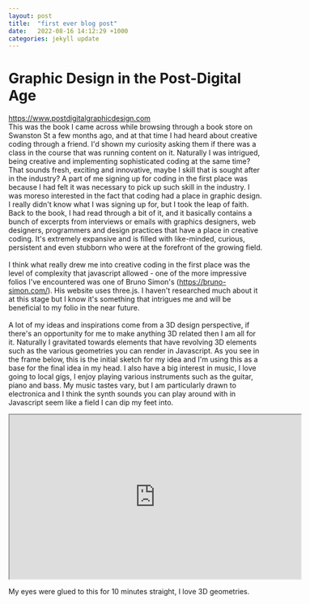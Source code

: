 ```yaml
---
layout: post
title:  "first ever blog post"
date:   2022-08-16 14:12:29 +1000
categories: jekyll update
---
```


<h1> Graphic Design in the Post-Digital Age </h1>
<p> <a href="url">https://www.postdigitalgraphicdesign.com </a> 
<br>
This was the book I came across while browsing through a book store on Swanston St a few months ago, and at that time I had heard about creative coding through a friend. I'd shown my curiosity asking them if there was a class in the course that was running content on it. Naturally I was intrigued, being creative and implementing sophisticated coding at the same time? That sounds fresh, exciting and innovative, maybe I skill that is sought after in the industry? A part of me signing up for coding in the first place was because I had felt it was necessary to pick up such skill in the industry. I was moreso interested in the fact that coding had a place in graphic design. I really didn't know what I was signing up for, but I took the leap of faith. Back to the book, I had read through a bit of it, and it basically contains a bunch of excerpts from interviews or emails with graphics designers, web designers, programmers and design practices that have a place in creative coding. It's extremely expansive and is filled with like-minded, curious, persistent and even stubborn who were at the forefront of the growing field.
<br>
<br>
I think what really drew me into creative coding in the first place was the level of complexity that javascript allowed - one of the more impressive folios I've encountered was one of Bruno Simon's (<a href="url">https://bruno-simon.com/</a>). His website uses three.js. I haven't researched much about it at this stage but I know it's something that intrigues me and will be beneficial to my folio in the near future. 
<br>
<br>
A lot of my ideas and inspirations come from a 3D design perspective, if there's an opportunity for me to make anything 3D related then I am all for it. Naturally I gravitated towards elements that have revolving 3D elements such as the various geometries you can render in Javascript. As you see in the frame below, this is the initial sketch for my idea and I'm using this as a base for the final idea in my head. I also have a big interest in music, I love going to local gigs, I enjoy playing various instruments such as the guitar, piano and bass. My music tastes vary, but I am particularly drawn to electronica and I think the synth sounds you can play around with in Javascript seem like a field I can dip my feet into.
</p>


<iframe src="https://editor.p5js.org/adrianfrich/full/pV90F9wqG" width="576" height="324"> </iframe>
<p>
My eyes were glued to this for 10 minutes straight, I love 3D geometries.